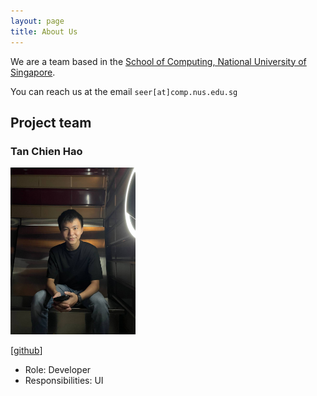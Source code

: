 ```yaml
---
layout: page
title: About Us
---
```


We are a team based in the [School of Computing, National University of Singapore](https://www.comp.nus.edu.sg).

You can reach us at the email `seer[at]comp.nus.edu.sg`

## Project team

### Tan Chien Hao

<img src="images/tanchienhao.png" width="200px">

[[github](https://github.com/tch1001)]

* Role: Developer
* Responsibilities: UI
